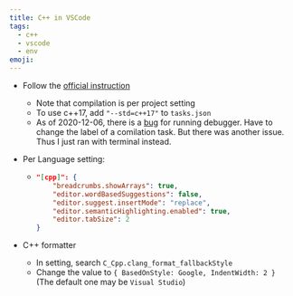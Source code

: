 ```yaml
---
title: C++ in VSCode
tags:
  - c++
  - vscode
  - env
emoji:
---
```


- Follow the [official instruction](https://code.visualstudio.com/docs/cpp/config-clang-mac)

  - Note that compilation is per project setting
  - To use c++17, add `"--std=c++17"` to `tasks.json`
  - As of 2020-12-06, there is a [bug](https://github.com/JacksonKearl/testissues/issues/16845) for running debugger. Have to change the label of a comilation task. But there was another issue. Thus I just ran with terminal instead.

- Per Language setting:

  - ```json
    "[cpp]": {
        "breadcrumbs.showArrays": true,
        "editor.wordBasedSuggestions": false,
        "editor.suggest.insertMode": "replace",
        "editor.semanticHighlighting.enabled": true,
        "editor.tabSize": 2
    }
    ```

- C++ formatter
  - In setting, search `C_Cpp.clang_format_fallbackStyle`
  - Change the value to `{ BasedOnStyle: Google, IndentWidth: 2 }` (The default one may be `Visual Studio`)